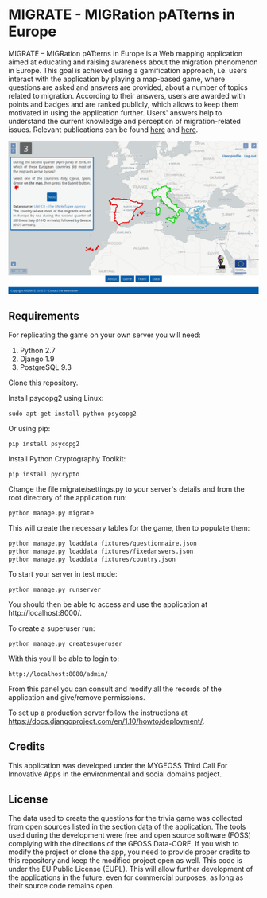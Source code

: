 # MIGRATE - MIGRation pATterns in Europe

MIGRATE – MIGRation pATterns in Europe is a Web mapping application aimed at educating and raising awareness about the migration phenomenon in Europe. This goal is achieved using a gamification approach, i.e. users interact with the application by playing a map-based game, where questions are asked and answers are provided, about a number of topics related to migration. According to their answers, users are awarded with points and badges and are ranked publicly, which allows to keep them motivated in using the application further. Users' answers help to understand the current knowledge and perception of migration-related issues. Relevant publications can be found [here](http://www.patroneditore.com/Geam/2017/151/7426/geam.html) and [here](https://www.int-arch-photogramm-remote-sens-spatial-inf-sci.net/XLII-4-W2/51/2017/isprs-archives-XLII-4-W2-51-2017.pdf).

![screenshot](static/css/images/screenshot.png)

## Requirements

For replicating the game on your own server you will need:

1. Python 2.7
2. Django 1.9
3. PostgreSQL 9.3

Clone this repository.

Install psycopg2 using Linux:
```
sudo apt-get install python-psycopg2
```

Or using pip:
```
pip install psycopg2
```

Install Python Cryptography Toolkit:
```
pip install pycrypto
```

Change the file migrate/settings.py to your server's details and from the root directory of the application run:
```
python manage.py migrate
```

This will create the necessary tables for the game, then to populate them:
```
python manage.py loaddata fixtures/questionnaire.json
python manage.py loaddata fixtures/fixedanswers.json
python manage.py loaddata fixtures/country.json
```

To start your server in test mode:
```
python manage.py runserver
```

You should then be able to access and use the application at http://localhost:8000/.

To create a superuser run:
```
python manage.py createsuperuser
```

With this you'll be able to login to:
```
http://localhost:8080/admin/
```

From this panel you can consult and modify all the records of the application and give/remove permissions.

To set up a production server follow the instructions at https://docs.djangoproject.com/en/1.10/howto/deployment/.


## Credits

This application was developed under the MYGEOSS Third Call For Innovative Apps in the environmental and social domains project.


## License

The data used to create the questions for the trivia game was collected from open sources listed in the section [data](http://geomobile.como.polimi.it/migrate/data/) of the application.
The tools used during the development were free and open source software (FOSS) complying with the directions of the GEOSS Data-CORE.
If you wish to modify the project or clone the app, you need to provide proper credits to this repository and keep the modified project open as well. This code is under the EU Public License (EUPL).
This will allow further development of the applications in the future, even for commercial purposes, as long as their source code remains open.
